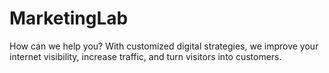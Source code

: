 # MarketingLab
How can we help you? With customized digital strategies, we improve your internet visibility, increase traffic, and turn visitors into customers.
